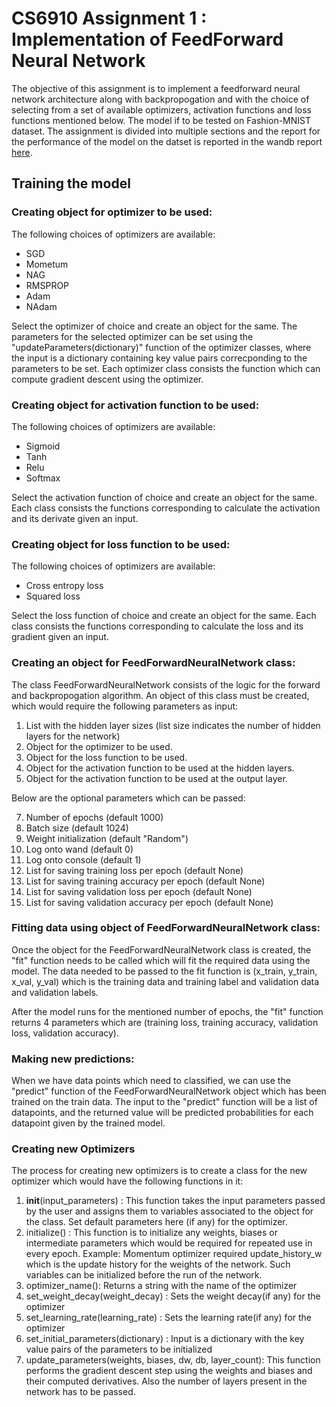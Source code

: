 # CS6910 Assignment 1 : Implementation of FeedForward Neural Network

The objective of this assignment is to implement a feedforward neural network architecture along with backpropogation and with the choice of selecting from a set of available optimizers, activation functions and loss functions mentioned below. The model if to be tested on Fashion-MNIST dataset. The assignment is divided into multiple sections and the report for the performance of the model on the datset is reported in the wandb report [here](https://wandb.ai/hegdesiddesh/Assignment_1/reports/Assignment-1--VmlldzoxNTQwMjA5).


## Training the model

### Creating object for optimizer to be used:

The following choices of optimizers are available:
- SGD
- Mometum
- NAG
- RMSPROP
- Adam
- NAdam

Select the optimizer of choice and create an object for the same. The parameters for the selected optimizer can be set using the "updateParameters(dictionary)" function of the optimizer classes, where the input is a dictionary containing key value pairs correcponding to the parameters to be set. Each optimizer class consists the function which can compute gradient descent using the optimizer.

### Creating object for activation function to be used:

The following choices of optimizers are available:
- Sigmoid
- Tanh
- Relu
- Softmax

Select the activation function of choice and create an object for the same. Each class consists the functions corresponding to calculate the activation and its derivate given an input.

### Creating object for loss function to be used:

The following choices of optimizers are available:
- Cross entropy loss
- Squared loss

Select the loss function of choice and create an object for the same. Each class consists the functions corresponding to calculate the loss and its gradient given an input.


### Creating an object for FeedForwardNeuralNetwork class:

The class FeedForwardNeuralNetwork consists of the logic for the forward and backpropogation algorithm. An object of this class must be created, which would require the following parameters as input:
1. List with the hidden layer sizes (list size indicates the number of hidden layers for the network)
2. Object for the optimizer to be used.
3. Object for the loss function to be used.
4. Object for the activation function to be used at the hidden layers.
5. Object for the activation function to be used at the output layer.

Below are the optional parameters which can be passed:

7. Number of epochs (default 1000)
8. Batch size (default 1024)
9. Weight initialization (default "Random")
10. Log onto wand (default 0)
11. Log onto console (default 1)
12. List for saving training loss per epoch (default None)
13. List for saving training accuracy per epoch (default None)
14. List for saving validation loss per epoch (default None)
15. List for saving validation accuracy per epoch (default None)


### Fitting data using object of FeedForwardNeuralNetwork class:

Once the object for the FeedForwardNeuralNetwork class is created, the "fit" function needs to be called which will fit the required data using the model. The data needed to be passed to the fit function is (x_train, y_train, x_val, y_val) which is the training data and training label and validation data and validation labels.

After the model runs for the mentioned number of epochs, the "fit" function returns 4 parameters which are (training loss, training accuracy, validation loss, validation accuracy).


### Making new predictions:

When we have data points which need to classified, we can use the "predict" function of the FeedForwardNeuralNetwork object which has been trained on the train data. The input to the "predict" function will be a list of datapoints, and the returned value will be predicted probabilities for each datapoint given by the trained model.

### Creating new Optimizers

The process for creating new optimizers is to create a class for the new optimizer which would have the following functions in it:
1. __init__(input_parameters) : This function takes the input parameters passed by the user and assigns them to variables associated to the object for the class. Set default parameters here (if any) for the optimizer.
2. initialize() : This function is to initialize any weights, biases or intermediate parameters which would be required for repeated use in every epoch. Example: Momentum optimizer required update_history_w which is the update history for the weights of the network. Such variables can be initialized before the run of the network.
3. optimizer_name(): Returns a string with the name of the optimizer
4. set_weight_decay(weight_decay) : Sets the weight decay(if any) for the optimizer
5. set_learning_rate(learning_rate) : Sets the learning rate(if any) for the optimizer
6. set_initial_parameters(dictionary) : Input is a dictionary with the key value pairs of the parameters to be initialized
7. update_parameters(weights, biases, dw, db, layer_count): This function performs the gradient descent step using the weights and biases and their computed derivatives. Also the number of layers present in the network has to be passed.





